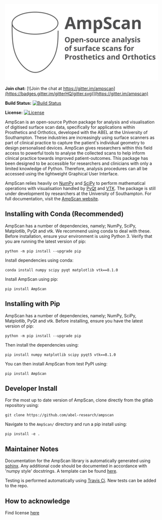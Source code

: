 ![ampscanlogo](docs/ampscan_header.svg)

**Join chat:** [![Join the chat at https://gitter.im/ampscan](https://badges.gitter.im/gitterHQ/gitter.svg)](https://gitter.im/ampscan)

**Build Status:** [![Build Status](https://travis-ci.org/abel-research/ampscan.svg?branch=master)](https://travis-ci.org/abel-research/ampscan)

**License:** [![License](https://img.shields.io/github/license/abel-research/ampscan)](../master/LICENSE)

AmpScan is an open-source Python package for analysis and visualisation of digitised surface scan data, specifically for applications within Prosthetics and Orthotics, developed with the ABEL at the University of Southampton. These industries are increasingly using surface scanners as part of clinical practice to capture the patient's individual geometry to design personalised devices. AmpScan gives researchers within this field access to powerful tools to analyse the collected scans to help inform clinical practice towards improved patient-outcomes. This package has been designed to be accessible for researchers and clinicians with only a limited knowledge of Python. Therefore, analysis procedures can all be accessed using the lightweight Graphical User Interface. 

AmpScan relies heavily on [NumPy](http://www.numpy.org/) and [SciPy](https://www.scipy.org/) to perform mathematical operations with visualisation handled by [PyQt](https://riverbankcomputing.com/software/pyqt/intro) and [VTK](https://www.vtk.org/). The package is still under development by researchers at the University of Southampton. For full documentation, visit the [AmpScan website](https://ampscan.readthedocs.io/en/latest/).

Installing with Conda (Recommended)
-----------------------------------

AmpScan has a number of dependencies, namely; NumPy, SciPy, Matplotlib, PyQt and vtk. We recommend using 
conda to deal with these. Before installation, ensure your environment is using Python 3. Verify that 
you are running the latest version of pip:

``python -m pip install --upgrade pip``

Install dependencies using conda:

``conda install numpy scipy pyqt matplotlib vtk==8.1.0``

Install AmpScan using pip:

``pip install AmpScan``

Installing with Pip
-------------------

AmpScan has a number of dependencies, namely; NumPy, SciPy, Matplotlib, PyQt and vtk. Before 
installing, ensure you have the latest version of pip:

``python -m pip install --upgrade pip``

Then install the dependencies using:

``pip install numpy matplotlib scipy pyqt5 vtk==8.1.0``

You can then install AmpScan from test PyPI using:

``pip install AmpScan``

Developer Install
-----------------

For the most up to date version of AmpScan, clone directly from the gitlab repository using:

``git clone https://github.com/abel-research/ampscan``

Navigate to the `AmpScan/` directory and run a pip install using:

``pip install -e .``

Maintainer Notes
----------------

Documentation for the AmpScan library is automatically generated using 
[sphinx](http://www.sphinx-doc.org/en/master/). Any additional code should be documented in 
accordance with 'numpy style' docstrings. A template can be found 
[here](https://www.numpy.org/devdocs/docs/howto_document.html#example).

Testing is performed automatically using [Travis Ci](https://travis-ci.org/). New tests can be added to the repo. 

How to acknowledge
------------------

Find license [here](../master/LICENSE)
